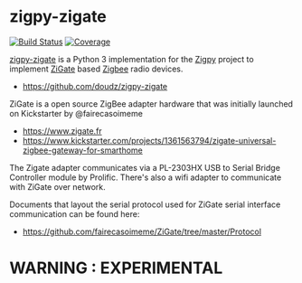 # zigpy-zigate

[![Build Status](https://travis-ci.org/doudz/zigpy-zigate.svg?branch=master)](https://travis-ci.org/doudz/zigpy-zigate)
[![Coverage](https://coveralls.io/repos/github/doudz/zigpy-zigate/badge.svg?branch=master)](https://coveralls.io/github/doudz/zigpy-zigate?branch=master)

[zigpy-zigate](https://github.com/doudz/zigpy-zigate) is a Python 3 implementation for the [Zigpy](https://github.com/zigpy/) project to implement [ZiGate](https://www.zigate.fr/) based [Zigbee](https://www.zigbee.org) radio devices.

- https://github.com/doudz/zigpy-zigate

ZiGate is a open source ZigBee adapter hardware that was initially launched on Kickstarter by @fairecasoimeme

- https://www.zigate.fr
- https://www.kickstarter.com/projects/1361563794/zigate-universal-zigbee-gateway-for-smarthome

The Zigate adapter communicates via a PL-2303HX USB to Serial Bridge Controller module by Prolific. 
There's also a wifi adapter to communicate with ZiGate over network.

Documents that layout the serial protocol used for ZiGate serial interface communication can be found here:

- https://github.com/fairecasoimeme/ZiGate/tree/master/Protocol

# WARNING : EXPERIMENTAL
